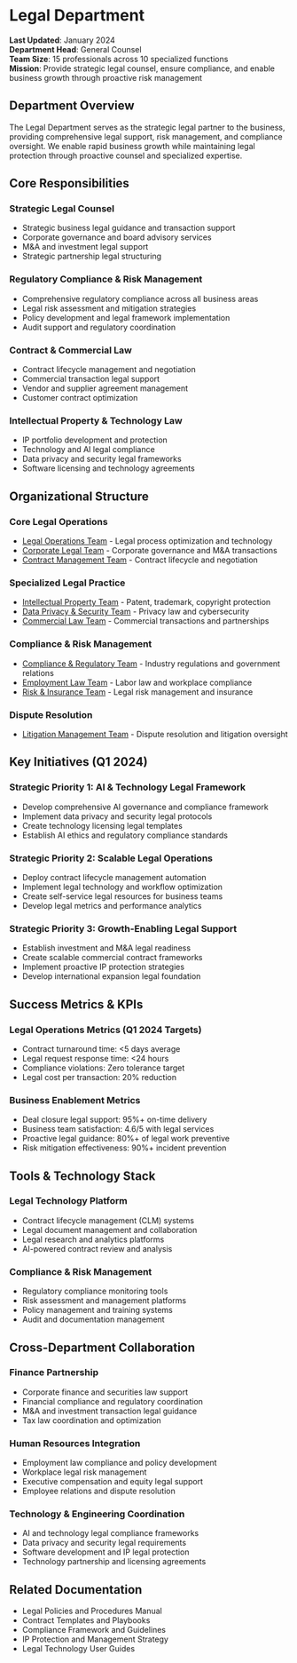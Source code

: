 # Legal Department

**Last Updated**: January 2024  
**Department Head**: General Counsel  
**Team Size**: 15 professionals across 10 specialized functions  
**Mission**: Provide strategic legal counsel, ensure compliance, and enable business growth through proactive risk management  

## Department Overview

The Legal Department serves as the strategic legal partner to the business, providing comprehensive legal support, risk management, and compliance oversight. We enable rapid business growth while maintaining legal protection through proactive counsel and specialized expertise.

## Core Responsibilities

### **Strategic Legal Counsel**
- Strategic business legal guidance and transaction support
- Corporate governance and board advisory services
- M&A and investment legal support
- Strategic partnership legal structuring

### **Regulatory Compliance & Risk Management**
- Comprehensive regulatory compliance across all business areas
- Legal risk assessment and mitigation strategies
- Policy development and legal framework implementation
- Audit support and regulatory coordination

### **Contract & Commercial Law**
- Contract lifecycle management and negotiation
- Commercial transaction legal support
- Vendor and supplier agreement management
- Customer contract optimization

### **Intellectual Property & Technology Law**
- IP portfolio development and protection
- Technology and AI legal compliance
- Data privacy and security legal frameworks
- Software licensing and technology agreements

## Organizational Structure

### **Core Legal Operations**
- [Legal Operations Team](./legal-operations/README.md) - Legal process optimization and technology
- [Corporate Legal Team](./corporate-legal/README.md) - Corporate governance and M&A transactions
- [Contract Management Team](./contract-management/README.md) - Contract lifecycle and negotiation

### **Specialized Legal Practice**
- [Intellectual Property Team](./intellectual-property/README.md) - Patent, trademark, copyright protection
- [Data Privacy & Security Team](./data-privacy-security/README.md) - Privacy law and cybersecurity
- [Commercial Law Team](./commercial-law/README.md) - Commercial transactions and partnerships

### **Compliance & Risk Management**
- [Compliance & Regulatory Team](./compliance-regulatory/README.md) - Industry regulations and government relations
- [Employment Law Team](./employment-law/README.md) - Labor law and workplace compliance
- [Risk & Insurance Team](./risk-insurance/README.md) - Legal risk management and insurance

### **Dispute Resolution**
- [Litigation Management Team](./litigation-management/README.md) - Dispute resolution and litigation oversight

## Key Initiatives (Q1 2024)

### **Strategic Priority 1: AI & Technology Legal Framework**
- Develop comprehensive AI governance and compliance framework
- Implement data privacy and security legal protocols
- Create technology licensing legal templates
- Establish AI ethics and regulatory compliance standards

### **Strategic Priority 2: Scalable Legal Operations**
- Deploy contract lifecycle management automation
- Implement legal technology and workflow optimization
- Create self-service legal resources for business teams
- Develop legal metrics and performance analytics

### **Strategic Priority 3: Growth-Enabling Legal Support**
- Establish investment and M&A legal readiness
- Create scalable commercial contract frameworks
- Implement proactive IP protection strategies
- Develop international expansion legal foundation

## Success Metrics & KPIs

### **Legal Operations Metrics (Q1 2024 Targets)**
- Contract turnaround time: <5 days average
- Legal request response time: <24 hours
- Compliance violations: Zero tolerance target
- Legal cost per transaction: 20% reduction

### **Business Enablement Metrics**
- Deal closure legal support: 95%+ on-time delivery
- Business team satisfaction: 4.6/5 with legal services
- Proactive legal guidance: 80%+ of legal work preventive
- Risk mitigation effectiveness: 90%+ incident prevention

## Tools & Technology Stack

### **Legal Technology Platform**
- Contract lifecycle management (CLM) systems
- Legal document management and collaboration
- Legal research and analytics platforms
- AI-powered contract review and analysis

### **Compliance & Risk Management**
- Regulatory compliance monitoring tools
- Risk assessment and management platforms
- Policy management and training systems
- Audit and documentation management

## Cross-Department Collaboration

### **Finance Partnership**
- Corporate finance and securities law support
- Financial compliance and regulatory coordination
- M&A and investment transaction legal guidance
- Tax law coordination and optimization

### **Human Resources Integration**
- Employment law compliance and policy development
- Workplace legal risk management
- Executive compensation and equity legal support
- Employee relations and dispute resolution

### **Technology & Engineering Coordination**
- AI and technology legal compliance frameworks
- Data privacy and security legal requirements
- Software development and IP legal protection
- Technology partnership and licensing agreements

## Related Documentation

- Legal Policies and Procedures Manual
- Contract Templates and Playbooks
- Compliance Framework and Guidelines
- IP Protection and Management Strategy
- Legal Technology User Guides
